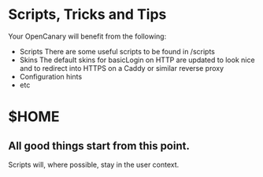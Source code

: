 # Scripts, Tricks and Tips
Your OpenCanary will benefit from the following:
- Scripts
There are some useful scripts to be found in /scripts
- Skins
The default skins for basicLogin on HTTP are updated to look nice and to redirect into HTTPS on a Caddy or similar reverse proxy
- Configuration hints
- etc


# $HOME
## All good things start from this point.
Scripts will, where possible, stay in the user context.
